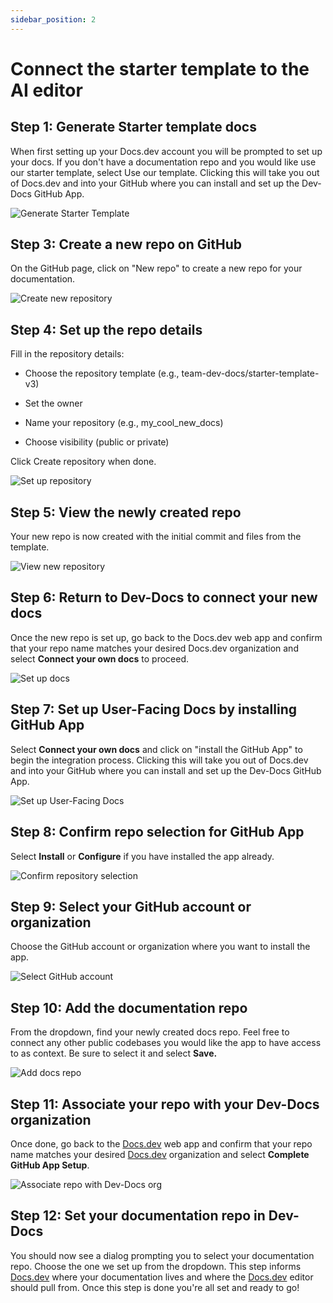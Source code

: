 ```yaml
---
sidebar_position: 2
---
```




# Connect the starter template to the AI editor

## Step 1: Generate Starter template docs

When first setting up your Docs.dev account you will be prompted to set up your docs. If you don't have a documentation repo and you would like use our starter template, select Use our template. Clicking this will take you out of Docs.dev and into your GitHub where you can install and set up the Dev-Docs GitHub App.

![Generate Starter Template](/img/connect_the_starter_template_to_the_ai_editor/step_8.png)

## Step 3: Create a new repo on GitHub

On the GitHub page, click on "New repo" to create a new repo for your documentation.

![Create new repository](/img/connect_the_starter_template_to_the_ai_editor/step_4.png)

## Step 4: Set up the repo details

Fill in the repository details:

* Choose the repository template (e.g., team-dev-docs/starter-template-v3)

* Set the owner

* Name your repository (e.g., my\_cool\_new\_docs)

* Choose visibility (public or private)

Click Create repository when done.

![Set up repository](/img/connect_the_starter_template_to_the_ai_editor/step_5.png)

## Step 5: View the newly created repo

Your new repo is now created with the initial commit and files from the template.

![View new repository](/img/connect_the_starter_template_to_the_ai_editor/step_7.png)

## Step 6: Return to Dev-Docs to connect your new docs

Once the new repo is set up, go back to the Docs.dev web app and confirm that your repo name matches your desired Docs.dev organization and select **Connect your own docs** to proceed.

![Set up docs](/img/connect_the_starter_template_to_the_ai_editor/step_8.png)

## Step 7: Set up User-Facing Docs by installing GitHub App

Select **Connect your own docs** and click on "install the GitHub App" to begin the integration process. Clicking this will take you out of Docs.dev and into your GitHub where you can install and set up the Dev-Docs GitHub App.

![Set up User-Facing Docs](/img/connect_the_starter_template_to_the_ai_editor/step_11.png)

## Step 8: Confirm repo selection for GitHub App

Select **Install** or **Configure** if you have installed the app already.

![Confirm repository selection](/img/connect_the_starter_template_to_the_ai_editor/step_13.png)

## Step 9: Select your GitHub account or organization

Choose the GitHub account or organization where you want to install the app.

![Select GitHub account](/img/connect_the_starter_template_to_the_ai_editor/step_16.png)

## Step 10: Add the documentation repo

From the dropdown, find your newly created docs repo. Feel free to connect any other public codebases you would like the app to have access to as context. Be sure to select it and select **Save.**

![Add docs repo](/img/connect_the_starter_template_to_the_ai_editor/step_17.png)

## Step 11: Associate your repo with your Dev-Docs organization

Once done, go back to the [Docs.dev](http://Docs.dev) web app and confirm that your repo name matches your desired [Docs.dev](http://Docs.dev) organization and select **Complete GitHub App Setup**.

![Associate repo with Dev-Docs org](/img/connect_the_starter_template_to_the_ai_editor/step_22.png)

## Step 12: Set your documentation repo in Dev-Docs

You should now see a dialog prompting you to select your documentation repo. Choose the one we set up from the dropdown. This step informs [Docs.dev](http://Docs.dev) where your documentation lives and where the [Docs.dev](http://Docs.dev) editor should pull from. Once this step is done you're all set and ready to go!
